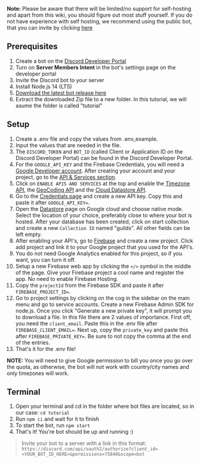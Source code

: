 **Note:**
Please be aware that there will be limited/no support for self-hosting and apart from this wiki, you should figure out most stuff yourself. If you do not have experience with self hosting, we recommend using the public bot, that you can invite by clicking [here](https://discord.com/api/oauth2/authorize?client_id=437598259330940939&permissions=68672&scope=bot)

## Prerequisites
1. Create a bot on the [Discord Developer Portal](https://discordapp.com/developers/)
2. Turn on **Server Members Intent** in the bot's settings page on the developer portal
3. Invite the Discord bot to your server
4. Install Node.js 14 (LTS)
5. [Download the latest bot release here](https://github.com/midblue/timezone-bot)
6. Extract the downloaded Zip file to a new folder. In this tutorial, we will asume the folder is called "tutorial"

## Setup
1. Create a .env file and copy the values from .env_example.
2. Input the values that are needed in the file.
3. The `DISCORD_TOKEN` and `BOT_ID` (called Client or Application ID on the Discord Developer Portal) can be found in the Discord Developer Portal.
4. For the `GOOGLE_API_KEY` and the Firebase Credentials, you will need a [Google Developer account](https://console.cloud.google.com). After creating your account and your project, go to the [API & Services section](https://console.cloud.google.com/apis).
5. Click on `ENABLE APIS AND SERVICES` at the top and enable the [Timezone API](https://console.cloud.google.com/apis/library/timezone-backend.googleapis.com), the [GeoCoding API](https://console.cloud.google.com/marketplace/product/google/geocoding-backend.googleapis.com) and the [Cloud Datastore API](https://console.cloud.google.com/marketplace/product/google/datastore.googleapis.com).
6. Go to the [Credentials page](https://console.cloud.google.com/apis/credentials) and create a new API key. Copy this and paste it after `GOOGLE_API_KEY=`.
7. Open the [Datastore](https://console.cloud.google.com/datastore/) page on Google cloud and choose native mode. Select the location of your choice, preferably close to where your bot is hosted. After your database has been created, click on start collection and create a new `Collection ID` named "guilds". All other fields can be left empty.
8. After enabling your API's, go to [Firebase](https://console.firebase.google.com) and create a new project. Click add project and link it to your Google project that you used for the API's.
9. You do not need Google Analytics enabled for this project, so if you want, you can turn it off.
10. Setup a new Firebase web app by clicking the `</>` symbol in the middle of the page. Give your Firebase project a cool name and register the app. No need to enable Firebase Hosting.
11. Copy the `projectId` from the Firebase SDK and paste it after `FIREBASE_PROJECT_ID=`.
12. Go to project settings by clicking on the cog in the sidebar on the main menu and go to service accounts. Create a new Firebase Admin SDK for node.js. Once you click "Generate a new private key", it will prompt you to download a file. In this file there are 2 values of importance. First off, you need the `client_email`. Paste this in the .env file after `FIREBASE_CLIENT_EMAIL=`. Next up, copy the `private_key` and paste this after `FIREBASE_PRIVATE_KEY=`. Be sure to not copy the comma at the end of the entries.
13. That's it for the .env file!

**NOTE:** You will need to give Google permission to bill you once you go over the quota, as otherwise, the bot will not work with country/city names and only timezones will work.

## Terminal
1. Open your terminal and cd in the folder where bot files are located, so in our case: `cd tutorial`
2. Run `npm ci` and wait for it to finish
3. To start the bot, run `npm start`
4. That's it! You're bot should be up and running :)

> Invite your bot to a server with a link in this format:
> `https://discord.com/api/oauth2/authorize?client_id=<YOUR_BOT_ID_HERE>&permissions=75840&scope=bot`
